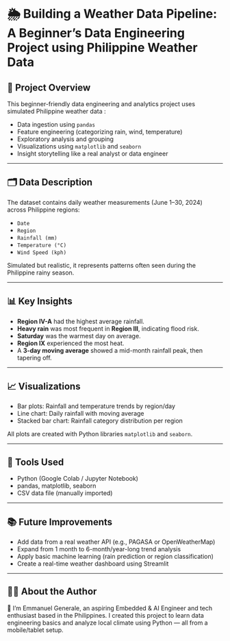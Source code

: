 # 🌦️ Building a Weather Data Pipeline: A Beginner’s Data Engineering Project using Philippine Weather Data

## 📌 Project Overview

This beginner-friendly data engineering and analytics project uses simulated Philippine weather data :
- Data ingestion using `pandas`
- Feature engineering (categorizing rain, wind, temperature)
- Exploratory analysis and grouping
- Visualizations using `matplotlib` and `seaborn`
- Insight storytelling like a real analyst or data engineer

---

## 🗂️ Data Description

The dataset contains daily weather measurements (June 1–30, 2024) across Philippine regions:
- `Date`
- `Region`
- `Rainfall (mm)`
- `Temperature (°C)`
- `Wind Speed (kph)`

Simulated but realistic, it represents patterns often seen during the Philippine rainy season.

---

## 📊 Key Insights

- **Region IV-A** had the highest average rainfall.
- **Heavy rain** was most frequent in **Region III**, indicating flood risk.
- **Saturday** was the warmest day on average.
- **Region IX** experienced the most heat.
- A **3-day moving average** showed a mid-month rainfall peak, then tapering off.

---

## 📈 Visualizations

- Bar plots: Rainfall and temperature trends by region/day
- Line chart: Daily rainfall with moving average
- Stacked bar chart: Rainfall category distribution per region

All plots are created with Python libraries `matplotlib` and `seaborn`.

---

## 🚀 Tools Used

- Python (Google Colab / Jupyter Notebook)
- pandas, matplotlib, seaborn
- CSV data file (manually imported)

---

## 📚 Future Improvements

- Add data from a real weather API (e.g., PAGASA or OpenWeatherMap)
- Expand from 1 month to 6-month/year-long trend analysis
- Apply basic machine learning (rain prediction or region classification)
- Create a real-time weather dashboard using Streamlit

---

## 🙋‍♂️ About the Author

👋 I’m Emmanuel Generale, an aspiring Embedded & AI Engineer and tech enthusiast based in the Philippines. I created this project to learn data engineering basics and analyze local climate using Python — all from a mobile/tablet setup.  
